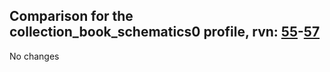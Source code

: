 ## Comparison for the collection_book_schematics0 profile, rvn: [55](https://github.com/PRO100KatYT/FortniteProfileRevisions/tree/main/profiles/collection_book_schematics0/55%20collection_book_schematics0.json)-[57](https://github.com/PRO100KatYT/FortniteProfileRevisions/tree/main/profiles/collection_book_schematics0/57%20collection_book_schematics0.json)

No changes
